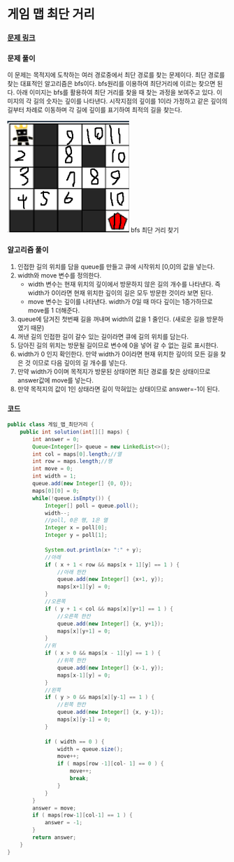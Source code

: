 # 게임 맵 최단 거리

### [문제 링크](https://school.programmers.co.kr/learn/courses/30/lessons/1844)

### 문제 풀이
이 문제는 목적지에 도착하는 여러 경로중에서 최단 경로를 찾는 문제이다.
최단 경로를 찾는 대표적인 알고리즘은 bfs이다. bfs원리를 이용하여 최단거리에 이르는 찾으면 된다.
아래 이미지는 bfs를 활용하여 최단 거리를 찾을 때 찾는 과정을 보여주고 있다. 이미지의 각 길의 숫자는 깊이를 나타낸다. 
시작지점의 깊이를 1이라 가정하고 같은 깊이의 길부터 차례로 이동하며 각 길에 깊이를 표기하여 최적의 길을 찾는다.


![img.png](img.png)
bfs 최단 거리 찾기
### 알고리즘 풀이
1. 인접한 길의 위치를 담을 queue를 만들고 큐에 시작위치 [0,0]의 값을 넣는다.
2. width와 move 변수를 정의한다.
   + width 변수는 현재 위치의 깊이에서 방문하지 않은 길의 개수를 나타낸다. 즉 width가 0이라면 현재 위치한 깊이의 길은 모두 방문한 것이라 보면 된다.
   + move 변수는 깊이를 나타낸다. width가 0일 때 마다 깊이는 1증가하므로 move를 1 더해준다.
3. queue에 담겨진 첫번째 길을 꺼내며 width의 값을 1 줄인다. (새로운 길을 방문하였기 때문)
4. 꺼낸 길의 인접한 길이 갈수 있는 길이라면 큐에 길의 위치를 담는다.
5. 담아진 길의 위치는 방문될 길이므로 변수에 0을 넣어 갈 수 없는 길로 표시한다.
6. width가 0 인지 확인한다. 만약 width가 0이라면 현재 위치한 깊이의 모든 길을 찾은 것 이므로 다음 깊이의 길 개수를 넣는다.
7. 만약 width가 0이며 목적지가 방문된 상태이면 최단 경로를 찾은 상태이므로 answer값에 move를 넣는다.
8. 만약 목적지의 값이 1인 상태라면 길이 막혀있는 상태이므로 answer=-1이 된다.
### 코드

```java
public class 게임_맵_최단거리 {
    public int solution(int[][] maps) {
        int answer = 0;
        Queue<Integer[]> queue = new LinkedList<>();
        int col = maps[0].length;//열
        int row = maps.length;//행
        int move = 0;
        int width = 1;
        queue.add(new Integer[] {0, 0});
        maps[0][0] = 0;
        while(!queue.isEmpty()) {
            Integer[] poll = queue.poll();
            width--;
            //poll, 0은 행, 1은 열
            Integer x = poll[0];
            Integer y = poll[1];

            System.out.println(x+ ":" + y);
            //아래
            if ( x + 1 < row && maps[x + 1][y] == 1 ) {
                //아래 한칸
                queue.add(new Integer[] {x+1, y});
                maps[x+1][y] = 0;
            }
            //오른쪽
            if ( y + 1 < col && maps[x][y+1] == 1 ) {
                //오른쪽 한칸
                queue.add(new Integer[] {x, y+1});
                maps[x][y+1] = 0;
            }
            //위
            if ( x > 0 && maps[x - 1][y] == 1 ) {
                //위쪽 한칸
                queue.add(new Integer[] {x-1, y});
                maps[x-1][y] = 0;
            }
            //왼쪽
            if ( y > 0 && maps[x][y-1] == 1 ) {
                //왼쪽 한칸
                queue.add(new Integer[] {x, y-1});
                maps[x][y-1] = 0;
            }

            if ( width == 0 ) {
                width = queue.size();
                move++;
                if ( maps[row -1][col- 1] == 0 ) {
                    move++;
                    break;
                }
            }
        }
        answer = move;
        if ( maps[row-1][col-1] == 1 ) {
            answer = -1;
        }
        return answer;
    }
}


```